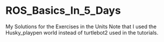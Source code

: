 # ROS_Basics_In_5_Days
My Solutions for the Exercises in the Units
Note that I used the Husky_playpen world instead of turtlebot2 used in the tutorials.
